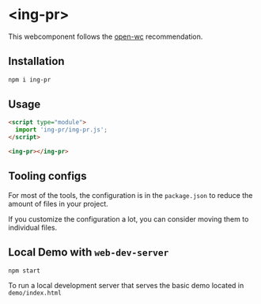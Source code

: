 # \<ing-pr>

This webcomponent follows the [open-wc](https://github.com/open-wc/open-wc) recommendation.

## Installation

```bash
npm i ing-pr
```

## Usage

```html
<script type="module">
  import 'ing-pr/ing-pr.js';
</script>

<ing-pr></ing-pr>
```



## Tooling configs

For most of the tools, the configuration is in the `package.json` to reduce the amount of files in your project.

If you customize the configuration a lot, you can consider moving them to individual files.

## Local Demo with `web-dev-server`

```bash
npm start
```

To run a local development server that serves the basic demo located in `demo/index.html`
